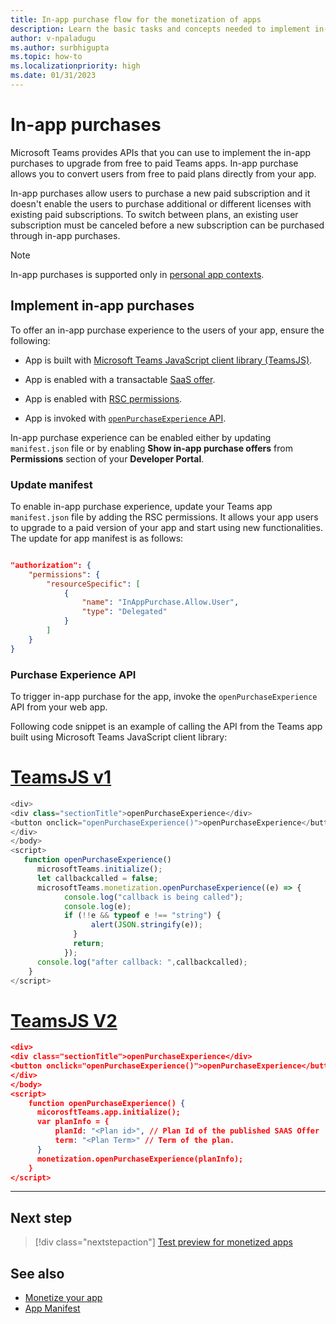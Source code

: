 ```yaml
---
title: In-app purchase flow for the monetization of apps
description: Learn the basic tasks and concepts needed to implement in-app purchases and trial functionality in teams apps.
author: v-npaladugu
ms.author: surbhigupta
ms.topic: how-to
ms.localizationpriority: high
ms.date: 01/31/2023
---
```


# In-app purchases

Microsoft Teams provides APIs that you can use to implement the in-app purchases to upgrade from free to paid Teams apps. In-app purchase allows you to convert users from free to paid plans directly from your app.

In-app purchases allow users to purchase a new paid subscription and it doesn't enable the users to purchase additional or different licenses with existing paid subscriptions. To switch between plans, an existing user subscription must be canceled before a new subscription can be purchased through in-app purchases.

> [!NOTE]
> In-app purchases is supported only in [personal app contexts](~/concepts/design/app-structure.md#personal-apps).

## Implement in-app purchases

To offer an in-app purchase experience to the users of your app, ensure the following:

* App is built with [Microsoft Teams JavaScript client library (TeamsJS)](https://github.com/OfficeDev/microsoft-teams-library-js).

* App is enabled with a transactable [SaaS offer](~/concepts/deploy-and-publish/appsource/prepare/include-saas-offer.md).

* App is enabled with [RSC permissions](#update-manifest).

* App is invoked with [`openPurchaseExperience` API](#purchase-experience-api).

In-app purchase experience can be enabled either by updating `manifest.json` file or by enabling **Show in-app purchase offers** from **Permissions** section of your **Developer Portal**.

### Update manifest

To enable in-app purchase experience, update your Teams app `manifest.json` file by adding the RSC permissions. It allows your app users to upgrade to a paid version of your app and start using new functionalities. The update for app manifest is as follows:

```json

"authorization": {
    "permissions": {
        "resourceSpecific": [
            {
                "name": "InAppPurchase.Allow.User",
                "type": "Delegated"
            }
        ]
    }
}
```

### Purchase Experience API

To trigger in-app purchase for the app, invoke the `openPurchaseExperience` API from your web app.

Following code snippet is an example of calling the API from the Teams app built using Microsoft Teams JavaScript client library:

# [TeamsJS v1](#tab/jsonV11)

```javaScript
<div> 
<div class="sectionTitle">openPurchaseExperience</div>
<button onclick="openPurchaseExperience()">openPurchaseExperience</button>
</div>
</body>
<script>
   function openPurchaseExperience()
      microsoftTeams.initialize();
      let callbackcalled = false;
      microsoftTeams.monetization.openPurchaseExperience((e) => {
            console.log("callback is being called");
            console.log(e);
            if (!!e && typeof e !== "string") {
                  alert(JSON.stringify(e));
              }
              return;
            });
      console.log("after callback: ",callbackcalled);
    }
</script>
```

# [TeamsJS V2](#tab/jsonV2)

```json
<div>
<div class="sectionTitle">openPurchaseExperience</div>
<button onclick="openPurchaseExperience()">openPurchaseExperience</button>
</div>
</body>
<script>
    function openPurchaseExperience() {
      micorosftTeams.app.initialize();
      var planInfo = {
          planId: "<Plan id>", // Plan Id of the published SAAS Offer
          term: "<Plan Term>" // Term of the plan.
      }
      monetization.openPurchaseExperience(planInfo);
    }
</script>
```

---

## Next step

> [!div class="nextstepaction"]
> [Test preview for monetized apps](~/concepts/deploy-and-publish/appsource/prepare/Test-preview-for-monetized-apps.md)

## See also

* [Monetize your app](monetize-overview.md)
* [App Manifest](../../../../resources/schema/manifest-schema-dev-preview.md)
